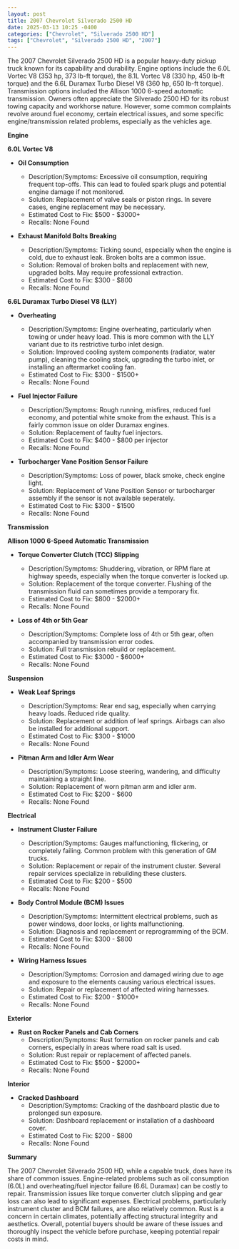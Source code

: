 ```yaml
---
layout: post
title: 2007 Chevrolet Silverado 2500 HD
date: 2025-03-13 10:25 -0400
categories: ["Chevrolet", "Silverado 2500 HD"]
tags: ["Chevrolet", "Silverado 2500 HD", "2007"]
---
```

The 2007 Chevrolet Silverado 2500 HD is a popular heavy-duty pickup truck known for its capability and durability. Engine options include the 6.0L Vortec V8 (353 hp, 373 lb-ft torque), the 8.1L Vortec V8 (330 hp, 450 lb-ft torque) and the 6.6L Duramax Turbo Diesel V8 (360 hp, 650 lb-ft torque). Transmission options included the Allison 1000 6-speed automatic transmission. Owners often appreciate the Silverado 2500 HD for its robust towing capacity and workhorse nature. However, some common complaints revolve around fuel economy, certain electrical issues, and some specific engine/transmission related problems, especially as the vehicles age.

**Engine**

**6.0L Vortec V8**

*   **Oil Consumption**
    *   Description/Symptoms: Excessive oil consumption, requiring frequent top-offs. This can lead to fouled spark plugs and potential engine damage if not monitored.
    *   Solution: Replacement of valve seals or piston rings. In severe cases, engine replacement may be necessary.
    *   Estimated Cost to Fix: $500 - $3000+
    *   Recalls: None Found

*   **Exhaust Manifold Bolts Breaking**
    *   Description/Symptoms: Ticking sound, especially when the engine is cold, due to exhaust leak. Broken bolts are a common issue.
    *   Solution: Removal of broken bolts and replacement with new, upgraded bolts. May require professional extraction.
    *   Estimated Cost to Fix: $300 - $800
    *   Recalls: None Found

**6.6L Duramax Turbo Diesel V8 (LLY)**

*   **Overheating**
    *   Description/Symptoms: Engine overheating, particularly when towing or under heavy load. This is more common with the LLY variant due to its restrictive turbo inlet design.
    *   Solution: Improved cooling system components (radiator, water pump), cleaning the cooling stack, upgrading the turbo inlet, or installing an aftermarket cooling fan.
    *   Estimated Cost to Fix: $300 - $1500+
    *   Recalls: None Found

*   **Fuel Injector Failure**
    *   Description/Symptoms: Rough running, misfires, reduced fuel economy, and potential white smoke from the exhaust. This is a fairly common issue on older Duramax engines.
    *   Solution: Replacement of faulty fuel injectors.
    *   Estimated Cost to Fix: $400 - $800 per injector
    *   Recalls: None Found

*   **Turbocharger Vane Position Sensor Failure**
    *   Description/Symptoms: Loss of power, black smoke, check engine light.
    *   Solution: Replacement of Vane Position Sensor or turbocharger assembly if the sensor is not available seperately.
    *   Estimated Cost to Fix: $300 - $1500
    *   Recalls: None Found

**Transmission**

**Allison 1000 6-Speed Automatic Transmission**

*   **Torque Converter Clutch (TCC) Slipping**
    *   Description/Symptoms: Shuddering, vibration, or RPM flare at highway speeds, especially when the torque converter is locked up.
    *   Solution: Replacement of the torque converter. Flushing of the transmission fluid can sometimes provide a temporary fix.
    *   Estimated Cost to Fix: $800 - $2000+
    *   Recalls: None Found

*   **Loss of 4th or 5th Gear**
    *   Description/Symptoms: Complete loss of 4th or 5th gear, often accompanied by transmission error codes.
    *   Solution: Full transmission rebuild or replacement.
    *   Estimated Cost to Fix: $3000 - $6000+
    *   Recalls: None Found

**Suspension**

*   **Weak Leaf Springs**
    *   Description/Symptoms: Rear end sag, especially when carrying heavy loads. Reduced ride quality.
    *   Solution: Replacement or addition of leaf springs. Airbags can also be installed for additional support.
    *   Estimated Cost to Fix: $300 - $1000
    *   Recalls: None Found

*   **Pitman Arm and Idler Arm Wear**
    *   Description/Symptoms: Loose steering, wandering, and difficulty maintaining a straight line.
    *   Solution: Replacement of worn pitman arm and idler arm.
    *   Estimated Cost to Fix: $200 - $600
    *   Recalls: None Found

**Electrical**

*   **Instrument Cluster Failure**
    *   Description/Symptoms: Gauges malfunctioning, flickering, or completely failing. Common problem with this generation of GM trucks.
    *   Solution: Replacement or repair of the instrument cluster. Several repair services specialize in rebuilding these clusters.
    *   Estimated Cost to Fix: $200 - $500
    *   Recalls: None Found

*   **Body Control Module (BCM) Issues**
    *   Description/Symptoms: Intermittent electrical problems, such as power windows, door locks, or lights malfunctioning.
    *   Solution: Diagnosis and replacement or reprogramming of the BCM.
    *   Estimated Cost to Fix: $300 - $800
    *   Recalls: None Found

*   **Wiring Harness Issues**
    *   Description/Symptoms: Corrosion and damaged wiring due to age and exposure to the elements causing various electrical issues.
    *   Solution: Repair or replacement of affected wiring harnesses.
    *   Estimated Cost to Fix: $200 - $1000+
    *   Recalls: None Found

**Exterior**

*   **Rust on Rocker Panels and Cab Corners**
    *   Description/Symptoms: Rust formation on rocker panels and cab corners, especially in areas where road salt is used.
    *   Solution: Rust repair or replacement of affected panels.
    *   Estimated Cost to Fix: $500 - $2000+
    *   Recalls: None Found

**Interior**

*   **Cracked Dashboard**
    *   Description/Symptoms: Cracking of the dashboard plastic due to prolonged sun exposure.
    *   Solution: Dashboard replacement or installation of a dashboard cover.
    *   Estimated Cost to Fix: $200 - $800
    *   Recalls: None Found

**Summary**

The 2007 Chevrolet Silverado 2500 HD, while a capable truck, does have its share of common issues. Engine-related problems such as oil consumption (6.0L) and overheating/fuel injector failure (6.6L Duramax) can be costly to repair. Transmission issues like torque converter clutch slipping and gear loss can also lead to significant expenses. Electrical problems, particularly instrument cluster and BCM failures, are also relatively common. Rust is a concern in certain climates, potentially affecting structural integrity and aesthetics. Overall, potential buyers should be aware of these issues and thoroughly inspect the vehicle before purchase, keeping potential repair costs in mind.


